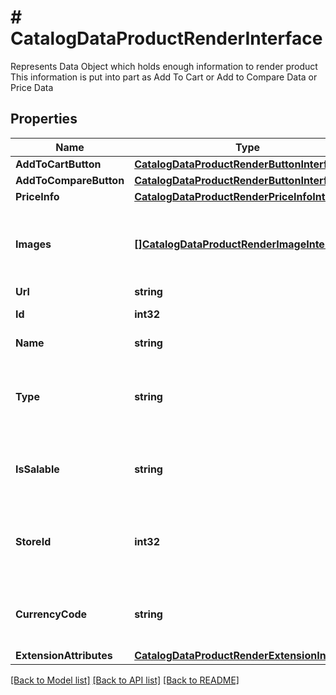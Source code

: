 # # CatalogDataProductRenderInterface
Represents Data Object which holds enough information to render product This information is put into part as Add To Cart or Add to Compare Data or Price Data

## Properties 


Name | Type | Description | Notes
------------ | ------------- | ------------- | -------------
**AddToCartButton**| [**CatalogDataProductRenderButtonInterface**](CatalogDataProductRenderButtonInterface.md) |   |
**AddToCompareButton**| [**CatalogDataProductRenderButtonInterface**](CatalogDataProductRenderButtonInterface.md) |   |
**PriceInfo**| [**CatalogDataProductRenderPriceInfoInterface**](CatalogDataProductRenderPriceInfoInterface.md) |   |
**Images**| [**[]CatalogDataProductRenderImageInterface**](CatalogDataProductRenderImageInterface.md) | Enough information, that needed to render image on front  |
**Url**| **string** | Product url  |
**Id**| **int32** | Product identifier  |
**Name**| **string** | Product name  |
**Type**| **string** | Product type. Such as bundle, grouped, simple, etc...  |
**IsSalable**| **string** | Information about product saleability (In Stock)  |
**StoreId**| **int32** | Information about current store id or requested store id  |
**CurrencyCode**| **string** | Current or desired currency code to product  |
**ExtensionAttributes**| [**CatalogDataProductRenderExtensionInterface**](CatalogDataProductRenderExtensionInterface.md) |   |


[[Back to Model list]](../../README.md#models) [[Back to API list]](../../README.md#endpoints) [[Back to README]](../../README.md)

